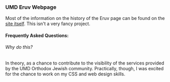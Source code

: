 ### UMD Eruv Webpage
Most of the information on the history of the Eruv page can be found on the [site itself](/eruv_history.html). This
 isn't a very fancy project.

 #### Frequently Asked Questions:
 ###### Why do this?
 In theory, as a chance to contribute to the visibility of the services provided by the UMD Orthodox Jewish community. 
 Practically, though, I was excited for the chance to work on my CSS and web design skills.
